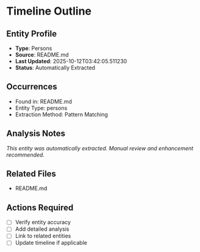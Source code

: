 # Timeline Outline

## Entity Profile
- **Type**: Persons
- **Source**: README.md
- **Last Updated**: 2025-10-12T03:42:05.511230
- **Status**: Automatically Extracted

## Occurrences
- Found in: README.md
- Entity Type: persons
- Extraction Method: Pattern Matching

## Analysis Notes
*This entity was automatically extracted. Manual review and enhancement recommended.*

## Related Files
- README.md

## Actions Required
- [ ] Verify entity accuracy
- [ ] Add detailed analysis
- [ ] Link to related entities
- [ ] Update timeline if applicable

